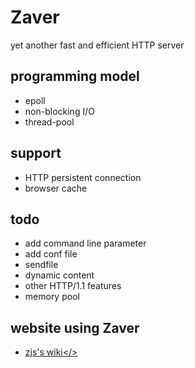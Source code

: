 Zaver
=====

yet another fast and efficient HTTP server

## programming model

* epoll
* non-blocking I/O
* thread-pool

## support

* HTTP persistent connection
* browser cache

## todo

* add command line parameter 
* add conf file
* sendfile
* dynamic content
* other HTTP/1.1 features
* memory pool

## website using Zaver

* <a href="http://wiki.lifeofzjs.com" target="_blank">zjs's wiki</>
